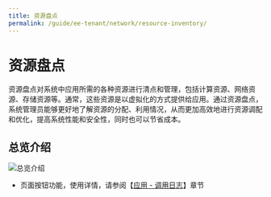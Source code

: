```yaml
---
title: 资源盘点
permalink: /guide/ee-tenant/network/resource-inventory/
---
```


# 资源盘点

资源盘点对系统中应用所需的各种资源进行清点和管理，包括计算资源、网络资源、存储资源等。通常，这些资源是以虚拟化的方式提供给应用。通过资源盘点，系统管理员能够更好地了解资源的分配、利用情况，从而更加高效地进行资源调配和优化，提高系统性能和安全性，同时也可以节省成本。

## 总览介绍

![总览介绍](https://yunshan-guangzhou.oss-cn-beijing.aliyuncs.com/pub/pic/20230920650ac6b17b985.png)

- 页面按钮功能，使用详情，请参阅【[应用 - 调用日志](../application/call-log/)】章节
  